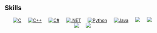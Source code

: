 ## Skills

<p align="center">
  &emsp;
    <a href="#"><img alt="C" src="https://img.shields.io/badge/C-A8B9CC?style=flat&logo=c&logoColor=black"></a>
  &emsp;
    <a href="#"><img alt="C++" src="https://img.shields.io/badge/C%2B%2B-00599C?style=flat&logo=c%2B%2B&logoColor=white"></a>
  &emsp;
    <a href="#"><img alt="C#" src="https://img.shields.io/badge/C%23-239120?style=flat&logo=c-sharp&logoColor=white"></a>
  &emsp;
    <a href="#"><img alt=".NET" src="https://img.shields.io/badge/.NET-512BD4?style=flat&logo=.net&logoColor=white"></a>
  &emsp;
    <a href="#"><img alt="Python" src="https://img.shields.io/badge/Python-14354C?style=flat&logo=python&logoColor=white"></a>
  &emsp;
    <a href="#"><img alt="Java" src="https://img.shields.io/badge/Java-ED8B00?style=flat&logo=openjdk&logoColor=white"></a>
  &emsp;
    <a href="#"><img src="https://img.shields.io/badge/Arch_Linux-1793D1?style=flat&logo=arch-linux&logoColor=white"></a>
  &emsp;
    <a href="#"><img src="https://img.shields.io/badge/Linux-FCC624?style=flat&logo=linux&logoColor=black"></a>
  &emsp;
    <a href="#"><img src="https://img.shields.io/badge/macOS-000000?style=flat&logo=apple&logoColor=white"></a>
  &emsp;
    <a href="#"><img src="https://img.shields.io/badge/Windows-0078D6?style=flat&logo=windows&logoColor=white"></a>
</p>
